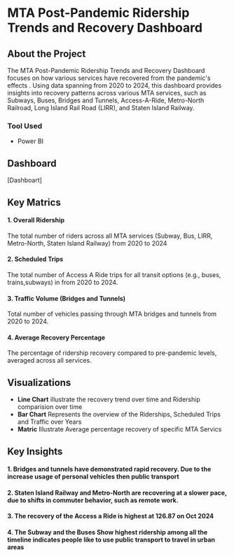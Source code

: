 # MTA Post-Pandemic Ridership Trends and Recovery Dashboard
## About the Project
The MTA Post-Pandemic Ridership Trends and Recovery Dashboard focuses on how various services have recovered from the pandemic's effects
. Using data spanning from 2020 to 2024, this dashboard provides insights into recovery patterns across various MTA services, such as Subways, Buses, Bridges and Tunnels, Access-A-Ride, Metro-North Railroad, Long Island Rail Road (LIRR), and Staten Island Railway.
### Tool Used 
- Power BI
## Dashboard
[Dashboart]
## Key Matrics 
#### 1. Overall Ridership 
The total number of riders across all MTA services (Subway, Bus, LIRR, Metro-North, Staten Island Railway) from 2020 to 2024
#### 2. Scheduled Trips 
The total number of Access A Ride  trips for all transit options (e.g., buses, trains,subways) in from 2020 to 2024.
#### 3. Traffic Volume (Bridges and Tunnels)
Total number of vehicles passing through MTA bridges and tunnels from 2020 to 2024.
#### 4. Average Recovery Percentage
The percentage of ridership recovery compared to pre-pandemic levels, averaged across all services.
## Visualizations
- **Line Chart** illustrate the recovery trend over time and Ridership comparision over time
- **Bar Chart** Represents the overview of the Riderships, Scheduled Trips and Traffic over Years
- **Matric** Illustrate Average percentage recovery of specific MTA Servics

## Key Insights 
#### 1. **Bridges and tunnels** have demonstrated rapid recovery. Due to the increase usage of personal vehicles then public transport
#### 2. **Staten Island Railway and Metro-North** are recovering at a slower pace, due to shifts in commuter behavior, such as remote work.
#### 3. The recovery of the **Access a Ride** is highest at 126.87 on Oct 2024
#### 4. The **Subway and the Buses** Show highest ridership among all the timeline  indicates people like to use public transport to travel  in urban areas 

